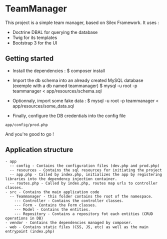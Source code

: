 # TeamManager

This project is a simple team manager, based on Silex Framework.
It uses : 
* Doctrine DBAL for querying the database
* Twig for its templates
* Bootstrap 3 for the UI

Getting started
---------------
* Install the dependencies :
 $ composer install

* Import the db schema into an already created MySQL database (exemple with a db named teammanager)
 $ mysql -u root -p teammanager < app/resources/schema.sql
 
* Optionnaly, import some fake data : 
 $ mysql -u root -p teammanager < app/resources/some_data.sql
 
* Finally, configure the DB credentials into the config file 
```
app/config/prod.php
 ```
 
And you're good to go !

Application structure
---------------------
    - app
      -- config - Contains the configuration files (dev.php and prod.php)
      -- resources - Contains the sql resources for initiating the project
      -- app.php - Called by index.php, initializes the app by registering libraries into the dependency injection container.
      -- routes.php - Called by index.php, routes map urls to controller classes.
    - src - Contains the main application code
      -- Teammanager - this folder contains the root of the namespace.
        --- Controller - Contains the controller classes.
        --- Form - Contains the Form classes.
        --- Model - Contains the entities.
        --- Repository - Contains a repository fot each entities (CRUD operations in DB)
    - vendor - Contains the dependencies managed by composer.
    - web - Contains static files (CSS, JS, etc) as well as the main entrypoint (index.php)
    
    


